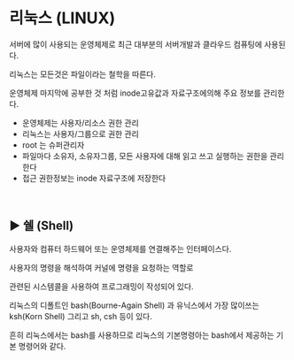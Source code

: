 # 리눅스 (LINUX)

서버에 많이 사용되는 운영체제로 최근 대부분의 서버개발과 클라우드 컴퓨팅에 사용된다.  

리눅스는 모든것은 파일이라는 철학을 따른다.  

운영체제 마지막에 공부한 것 처럼 inode고유값과 자료구조에의해 주요 정보를 관리한다.  

- 운영체제는 사용자/리소스 권한 관리
- 리눅스는 사용자/그룹으로 권한 관리
- root 는 슈퍼관리자
- 파일마다 소유자, 소유자그룹, 모든 사용자에 대해 읽고 쓰고 실행하는 권한을 관리한다
- 접근 권한정보는 inode 자료구조에 저장한다


<br>


## :arrow_forward: 쉘 (Shell)

사용자와 컴퓨터 하드웨어 또는 운영체제를 연결해주는 인터페이스다.  

사용자의 명령을 해석하여 커널에 명령을 요청하는 역할로  

관련된 시스템콜을 사용하여 프로그래밍이 작성되어 있다.  

리눅스의 디폴트인 bash(Bourne-Again Shell) 과 유닉스에서 가장 많이쓰는 ksh(Korn Shell) 그리고 sh, csh 등이 있다.  

흔히 리눅스에서는 bash를 사용하므로 리눅스의 기본명령아는 bash에서 제공하는 기본 명령어와 같다.  

<br>

